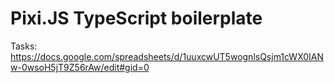 # Pixi.JS TypeScript boilerplate
Tasks:
https://docs.google.com/spreadsheets/d/1uuxcwUT5wognlsQsjm1cWX0IANw-0wsoH5jT9Z56rAw/edit#gid=0
